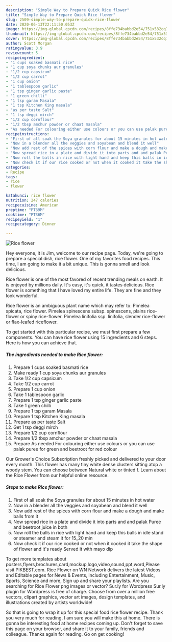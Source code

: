 ```yaml
---
description: "Simple Way to Prepare Quick Rice flower"
title: "Simple Way to Prepare Quick Rice flower"
slug: 2509-simple-way-to-prepare-quick-rice-flower
date: 2020-06-13T22:11:50.053Z
image: https://img-global.cpcdn.com/recipes/8ffe734babbd2e54/751x532cq70/rice-flower-recipe-main-photo.jpg
thumbnail: https://img-global.cpcdn.com/recipes/8ffe734babbd2e54/751x532cq70/rice-flower-recipe-main-photo.jpg
cover: https://img-global.cpcdn.com/recipes/8ffe734babbd2e54/751x532cq70/rice-flower-recipe-main-photo.jpg
author: Scott Morgan
ratingvalue: 3.9
reviewcount: 5
recipeingredient:
- "1 cups soaked basmati rice"
- "1 cup soya chunks aur granules"
- "1/2 cup capsicum"
- "1/2 cup carrot"
- "1 cup onion"
- "1 tablespoon garlic"
- "1 tsp ginger garlic paste"
- "1 green chilli"
- "1 tsp garam Masala"
- "1 tsp Kitchen King masala"
- "as per taste Salt"
- "1 tsp deggi mirch"
- "1/2 cup cornflour"
- "1/2 tbsp amchur powder or chaat masala"
- "As needed For colouring either use colours or you can use palak puree for green and beetroot for red colour"
recipeinstructions:
- "First of all soak the Soya granules for about 15 minutes in hot water"
- "Now in a blender all the veggies and soyabean and blend it well"
- "Now add rest of the spices with corn flour and make a dough and make balls from it"
- "Now spread rice in a plate and divide it into parts and and palak Puree and beetroot juice in both"
- "Now roll the balls in rice with light hand and keep this balls in idle stand or steamer and steam it for 15_20 min"
- "Now check it if our rice cooked or not when it cooked it take the shape of flower and it&#39;s ready Served it with mayo dip"
categories:
- Recipe
tags:
- rice
- flower

katakunci: rice flower 
nutrition: 247 calories
recipecuisine: American
preptime: "PT39M"
cooktime: "PT36M"
recipeyield: "1"
recipecategory: Dinner

---
```



![Rice flower](https://img-global.cpcdn.com/recipes/8ffe734babbd2e54/751x532cq70/rice-flower-recipe-main-photo.jpg)

Hey everyone, it is Jim, welcome to our recipe page. Today, we're going to prepare a special dish, rice flower. One of my favorites food recipes. This time, I am going to make it a bit unique. This is gonna smell and look delicious.

Rice flower is one of the most favored of recent trending meals on earth. It is enjoyed by millions daily. It's easy, it's quick, it tastes delicious. Rice flower is something that I have loved my entire life. They are fine and they look wonderful.

Rice flower is an ambiguous plant name which may refer to: Pimelea spicata, rice flower. Pimelea spinescens subsp. spinescens, plains rice-flower or spiny rice-flower. Pimelea linifolia ssp. linifolia, slender rice-flower or flax-leafed riceflower.


To get started with this particular recipe, we must first prepare a few components. You can have rice flower using 15 ingredients and 6 steps. Here is how you can achieve that.

<!--inarticleads1-->

##### The ingredients needed to make Rice flower:

1. Prepare 1 cups soaked basmati rice
1. Make ready 1 cup soya chunks aur granules
1. Take 1/2 cup capsicum
1. Take 1/2 cup carrot
1. Prepare 1 cup onion
1. Take 1 tablespoon garlic
1. Prepare 1 tsp ginger garlic paste
1. Take 1 green chilli
1. Prepare 1 tsp garam Masala
1. Prepare 1 tsp Kitchen King masala
1. Prepare as per taste Salt
1. Get 1 tsp deggi mirch
1. Prepare 1/2 cup cornflour
1. Prepare 1/2 tbsp amchur powder or chaat masala
1. Prepare As needed For colouring either use colours or you can use palak puree for green and beetroot for red colour


Our Grower&#39;s Choice Subscription freshly picked and delivered to your door every month. This flower has many tiny white dense clusters sitting atop a woody stem. You can choose between Natural white or tinted f. Learn about the Rice Flower from our helpful online resource. 

<!--inarticleads2-->

##### Steps to make Rice flower:

1. First of all soak the Soya granules for about 15 minutes in hot water
1. Now in a blender all the veggies and soyabean and blend it well
1. Now add rest of the spices with corn flour and make a dough and make balls from it
1. Now spread rice in a plate and divide it into parts and and palak Puree and beetroot juice in both
1. Now roll the balls in rice with light hand and keep this balls in idle stand or steamer and steam it for 15_20 min
1. Now check it if our rice cooked or not when it cooked it take the shape of flower and it&#39;s ready Served it with mayo dip


To get more templates about posters,flyers,brochures,card,mockup,logo,video,sound,ppt,word,Please visit PIKBEST.com. Rice Flower on WN Network delivers the latest Videos and Editable pages for News &amp; Events, including Entertainment, Music, Sports, Science and more, Sign up and share your playlists. Are you searching for Rice Flower png images or vector? Sur.ly for Wordpress Sur.ly plugin for Wordpress is free of charge. Choose from over a million free vectors, clipart graphics, vector art images, design templates, and illustrations created by artists worldwide! 

So that is going to wrap it up for this special food rice flower recipe. Thank you very much for reading. I am sure you will make this at home. There is gonna be interesting food at home recipes coming up. Don't forget to save this page on your browser, and share it to your family, friends and colleague. Thanks again for reading. Go on get cooking!
